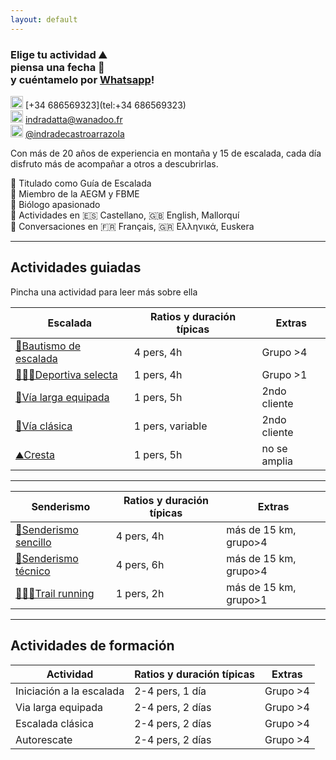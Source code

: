 ```yaml
---
layout: default
---
```


### Elige tu actividad :mountain: <br> piensa una fecha :date: <br> y cuéntamelo por [Whatsapp](https://wa.me/+34686569323)!

<img src="https://raw.githubusercontent.com/FortAwesome/Font-Awesome/6.x/svgs/brands/whatsapp.svg" width="20" height="20"> [+34 686569323](tel:+34 686569323)<br>
<img src="https://raw.githubusercontent.com/FortAwesome/Font-Awesome/6.x/svgs/regular/envelope.svg" width="20" height="20"> [indradatta@wanadoo.fr](mailto:indradatta@wanadoo.fr)<br>
<img src="https://raw.githubusercontent.com/FortAwesome/Font-Awesome/6.x/svgs/brands/instagram.svg" width="20" height="20"> [@indradecastroarrazola](https://www.instagram.com/indradecastroarrazola/)<br>

Con más de 20 años de experiencia en montaña y 15 de escalada, cada día disfruto más de acompañar a otros a descubrirlas.

📜 Titulado como Guía de Escalada <br>
🪪 Miembro de la AEGM y FBME <br>
🦋 Biólogo apasionado <br>
💬 Actividades en 🇪🇸 Castellano, 🇬🇧 English, Mallorquí <br>
💬 Conversaciones en 🇫🇷 Français, 🇬🇷 Ελληνικά, Euskera

* * *

## Actividades guiadas
Pincha una actividad para leer más sobre ella

| **Escalada**                                         | **Ratios y duración típicas** | **Extras** |
| ----------------------------------------------------- | ----------------------------- | ------------------------------- |
| [🥇Bautismo de escalada](./bautismo.md)               | 4 pers, 4h                     | Grupo >4                        |
| [🧗🏻‍♀️Deportiva selecta](./deportiva-selecta.md)         | 1 pers, 4h                     | Grupo >1                        |
| [🔩Vía larga equipada](./vía-larga-equipada.md)       | 1 pers, 5h                     | 2ndo cliente                    |
| [💎Vía clásica](./vía-clásica.md)                     | 1 pers, variable               | 2ndo cliente                    |
| [⛰️Cresta](./cresta.md)                               | 1 pers, 5h                     | no se amplia                    |

* * *

| **Senderismo**                                         | **Ratios y duración típicas** | **Extras** |
| ----------------------------------------------------- | ----------------------------- | ------------------------------- |
| [👟Senderismo sencillo](./senderismo-sencillo.md)     | 4 pers, 4h                     | más de 15 km, grupo>4           |
| [🥾Senderismo técnico](./senderismo-técnico.md)       | 4 pers, 6h                     | más de 15 km, grupo>4           |
| [🏃🏽‍♂️Trail running](./trail-running.md)                 | 1 pers, 2h                     | más de 15 km, grupo>1           |

* * *

## Actividades de formación

| **Actividad**            | **Ratios y duración típicas** | **Extras** |
| ------------------------ | ----------------------------- | ------------------------------- |
| Iniciación a la escalada | 2-4 pers, 1 día                | Grupo >4                        |
| Via larga equipada       | 2-4 pers, 2 días               | Grupo >4                        |
| Escalada clásica         | 2-4 pers, 2 días               | Grupo >4                        |
| Autorescate              | 2-4 pers, 2 días               | Grupo >4                        |
